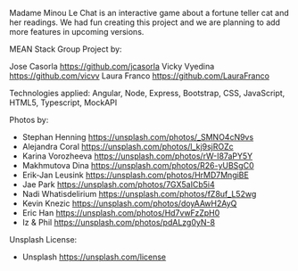 Madame Minou Le Chat is an interactive game about a fortune teller cat and her readings. We had fun creating this project and we are planning to add more features in upcoming versions.

MEAN Stack Group Project by:
 
Jose Casorla    https://github.com/jcasorla 
Vicky Vyedina     https://github.com/vicvv
Laura Franco   https://github.com/LauraFranco


Technologies applied: Angular, Node, Express, Bootstrap, CSS, JavaScript, HTML5, Typescript, MockAPI

Photos by: 

* Stephan Henning https://unsplash.com/photos/_SMNO4cN9vs
* Alejandra Coral https://unsplash.com/photos/l_kj9sjROZc
* Karina Vorozheeva  https://unsplash.com/photos/rW-I87aPY5Y
* Makhmutova Dina https://unsplash.com/photos/R26-yUBSgC0
* Erik-Jan Leusink https://unsplash.com/photos/HrMD7MngiBE
* Jae Park https://unsplash.com/photos/7GX5aICb5i4
* Nadi Whatisdelirium https://unsplash.com/photos/fZ8uf_L52wg
* Kevin Knezic https://unsplash.com/photos/doyAAwH2AyQ
* Eric Han https://unsplash.com/photos/Hd7vwFzZpH0
* Iz & Phil https://unsplash.com/photos/pdALzg0yN-8


Unsplash License:

- Unsplash https://unsplash.com/license
